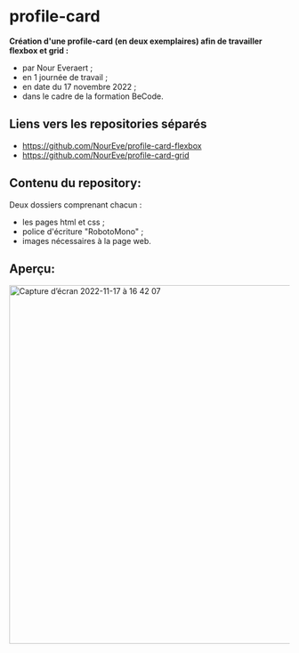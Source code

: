 # profile-card
**Création d'une profile-card (en deux exemplaires) afin de travailler flexbox et grid :**   
* par Nour Everaert ;
* en 1 journée de travail ;
* en date du 17 novembre 2022 ;
* dans le cadre de la formation BeCode.

## Liens vers les repositories séparés
* https://github.com/NourEve/profile-card-flexbox
* https://github.com/NourEve/profile-card-grid

## Contenu du repository:
 Deux dossiers comprenant chacun :
*  les pages html et css ;
*  police d'écriture "RobotoMono" ;
*  images nécessaires à la page web.

## Aperçu:
<img width="644" alt="Capture d’écran 2022-11-17 à 16 42 07" src="https://user-images.githubusercontent.com/117478874/202491970-4c9ba06d-61e1-4482-ad32-6eb2219d3d45.png">
